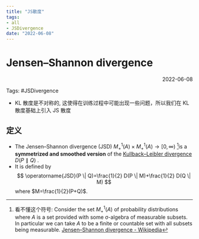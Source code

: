 ```yaml
---
title: "JS散度"
tags:
- all
- JSDivergence
date: "2022-06-08"
---
```

# Jensen–Shannon divergence

<div align="right"> 2022-06-08</div>

Tags: #JSDivergence 

- KL 散度是不对称的, 这使得在训练过程中可能出现一些问题，所以我们在 KL 散度基础上引入 JS 散度

## 定义
- The Jensen–Shannon divergence (JSD) $M_+^1( A ) × M_+^1(A) → [ 0 , ∞ )$ [^1]is a **symmetrized and smoothed version** of the [Kullback–Leibler divergence](notes/2022/2022.2/KL_Divergence-KL散度.md) $D ( P ∥ Q )$ . 
- It is defined by 
$$
\operatorname{JSD}(P \| Q)=\frac{1}{2} D(P \| M)+\frac{1}{2} D(Q \| M)
$$
	where $M=\frac{1}{2}(P+Q)$.






[^1]: 看不懂这个符号: Consider the set $M_+^1( A )$ of probability distributions where $A$ is a set provided with some σ-algebra of measurable subsets. In particular we can take $A$  to be a finite or countable set with all subsets being measurable. [Jensen–Shannon divergence - Wikipedia](https://en.wikipedia.org/wiki/Jensen%E2%80%93Shannon_divergence)